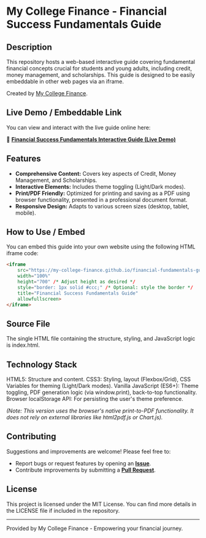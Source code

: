 # My College Finance - Financial Success Fundamentals Guide

## Description

This repository hosts a web-based interactive guide covering fundamental financial concepts crucial for students and young adults, including credit, money management, and scholarships. This guide is designed to be easily embeddable in other web pages via an iframe.

Created by [My College Finance](https://mycollegefinance.com/).

## Live Demo / Embeddable Link

You can view and interact with the live guide online here:

🚀 **[Financial Success Fundamentals Interactive Guide (Live Demo)](https://my-college-finance.github.io/financial-fundamentals-guide/)**

## Features

*   **Comprehensive Content:** Covers key aspects of Credit, Money Management, and Scholarships.
*   **Interactive Elements:** Includes theme toggling (Light/Dark modes).
*   **Print/PDF Friendly:** Optimized for printing and saving as a PDF using browser functionality, presented in a professional document format.
*   **Responsive Design:** Adapts to various screen sizes (desktop, tablet, mobile).


## How to Use / Embed

You can embed this guide into your own website using the following HTML iframe code:

```html
<iframe
    src="https://my-college-finance.github.io/financial-fundamentals-guide/"
    width="100%"
    height="700" /* Adjust height as desired */
    style="border: 1px solid #ccc;" /* Optional: style the border */
    title="Financial Success Fundamentals Guide"
    allowfullscreen>
</iframe>
```


## Source File
The single HTML file containing the structure, styling, and JavaScript logic is index.html.

## Technology Stack

HTML5: Structure and content.
CSS3: Styling, layout (Flexbox/Grid), CSS Variables for theming (Light/Dark modes).
Vanilla JavaScript (ES6+): Theme toggling, PDF generation logic (via window.print), back-to-top functionality.
Browser localStorage API: For persisting the user's theme preference.

*(Note: This version uses the browser's native print-to-PDF functionality. It does not rely on external libraries like html2pdf.js or Chart.js).*

## Contributing

Suggestions and improvements are welcome! Please feel free to:

*   Report bugs or request features by opening an [**Issue**](https://github.com/<your-github-username>/<repository-name>/issues).
*   Contribute improvements by submitting a [**Pull Request**](https://github.com/<your-github-username>/<repository-name>/pulls).

## License

This project is licensed under the MIT License. You can find more details in the LICENSE file if included in the repository. 

---

Provided by My College Finance - Empowering your financial journey.

